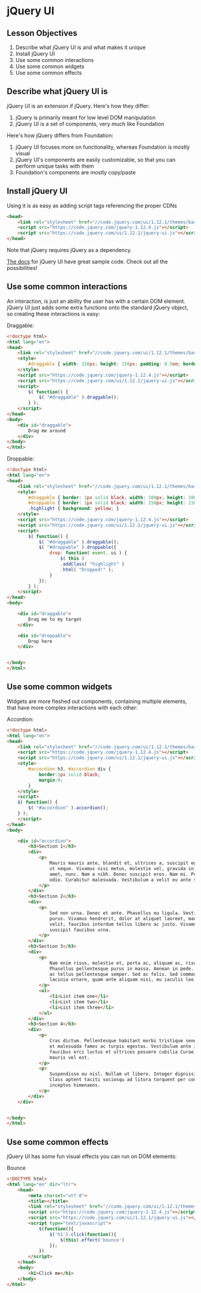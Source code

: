 # jQuery UI

## Lesson Objectives

1. Describe what jQuery UI is and what makes it unique
1. Install jQuery UI
1. Use some common interactions
1. Use some common widgets
1. Use some common effects

## Describe what jQuery UI is

jQuery UI is an extension if jQuery.  Here's how they differ:

1. jQuery is primarily meant for low level DOM manipulation
1. jQuery UI is a set of components, very much like Foundation

Here's how jQuery differs from Foundation:

1. jQuery UI focuses more on functionality, whereas Foundation is mostly visual
1. jQuery UI's components are easily customizable, so that you can perform unique tasks with them
1. Foundation's components are mostly copy/paste

## Install jQuery UI

Using it is as easy as adding script tags referencing the proper CDNs

```html
<head>
    <link rel="stylesheet" href="//code.jquery.com/ui/1.12.1/themes/base/jquery-ui.css">
    <script src="https://code.jquery.com/jquery-1.12.4.js"></script>
    <script src="https://code.jquery.com/ui/1.12.1/jquery-ui.js"></script>
</head>
```

Note that jQuery requires jQuery as a dependency.

[The docs](http://jqueryui.com/demos/) for jQuery UI have great sample code.  Check out all the possibilities!

## Use some common interactions

An interaction, is just an ability the user has with a certain DOM element.  jQuery UI just adds some extra functions onto the standard jQuery object, so creating these interactions is easy:

Draggable:

```html
<!doctype html>
<html lang="en">
<head>
    <link rel="stylesheet" href="//code.jquery.com/ui/1.12.1/themes/base/jquery-ui.css">
    <style>
        #draggable { width: 150px; height: 150px; padding: 0.5em; border:1px solid black; }
    </style>
    <script src="https://code.jquery.com/jquery-1.12.4.js"></script>
    <script src="https://code.jquery.com/ui/1.12.1/jquery-ui.js"></script>
    <script>
        $( function() {
            $( "#draggable" ).draggable();
        } );
    </script>
</head>
<body>
    <div id="draggable">
        Drag me around
    </div>
</body>
</html>
```

Droppable:

```html
<!doctype html>
<html lang="en">
<head>
    <link rel="stylesheet" href="//code.jquery.com/ui/1.12.1/themes/base/jquery-ui.css">
    <style>
        #draggable { border: 1px solid black; width: 100px; height: 100px; padding: 0.5em; float: left; margin: 10px 10px 10px 0; }
        #droppable { border: 1px solid black; width: 150px; height: 150px; padding: 0.5em; float: left; margin: 10px; }
        .highlight { background: yellow; }
    </style>
    <script src="https://code.jquery.com/jquery-1.12.4.js"></script>
    <script src="https://code.jquery.com/ui/1.12.1/jquery-ui.js"></script>
    <script>
        $( function() {
            $( "#draggable" ).draggable();
            $( "#droppable" ).droppable({
                drop: function( event, ui ) {
                    $( this )
                    .addClass( "highlight" )
                    .html( "Dropped!" );
                }
            });
        } );
    </script>
</head>
<body>

    <div id="draggable">
        Drag me to my target
    </div>

    <div id="droppable">
        Drop here
    </div>


</body>
</html>
```

## Use some common widgets

Widgets are more fleshed out components, containing multiple elements, that have more complex interactions with each other:

Accordion:

```html
<!doctype html>
<html lang="en">
<head>
    <link rel="stylesheet" href="//code.jquery.com/ui/1.12.1/themes/base/jquery-ui.css">
    <script src="https://code.jquery.com/jquery-1.12.4.js"></script>
    <script src="https://code.jquery.com/ui/1.12.1/jquery-ui.js"></script>
    <style>
        #accordion h3, #accordion div {
            border:1px solid black;
            margin:0;
        }
    </style>
    <script>
    $( function() {
        $( "#accordion" ).accordion();
    } );
    </script>
</head>
<body>

    <div id="accordion">
        <h3>Section 1</h3>
        <div>
            <p>
                Mauris mauris ante, blandit et, ultrices a, suscipit eget, quam. Integer
                ut neque. Vivamus nisi metus, molestie vel, gravida in, condimentum sit
                amet, nunc. Nam a nibh. Donec suscipit eros. Nam mi. Proin viverra leo ut
                odio. Curabitur malesuada. Vestibulum a velit eu ante scelerisque vulputate.
            </p>
        </div>
        <h3>Section 2</h3>
        <div>
            <p>
                Sed non urna. Donec et ante. Phasellus eu ligula. Vestibulum sit amet
                purus. Vivamus hendrerit, dolor at aliquet laoreet, mauris turpis porttitor
                velit, faucibus interdum tellus libero ac justo. Vivamus non quam. In
                suscipit faucibus urna.
            </p>
        </div>
        <h3>Section 3</h3>
        <div>
            <p>
                Nam enim risus, molestie et, porta ac, aliquam ac, risus. Quisque lobortis.
                Phasellus pellentesque purus in massa. Aenean in pede. Phasellus ac libero
                ac tellus pellentesque semper. Sed ac felis. Sed commodo, magna quis
                lacinia ornare, quam ante aliquam nisi, eu iaculis leo purus venenatis dui.
            </p>
            <ul>
                <li>List item one</li>
                <li>List item two</li>
                <li>List item three</li>
            </ul>
        </div>
        <h3>Section 4</h3>
        <div>
            <p>
                Cras dictum. Pellentesque habitant morbi tristique senectus et netus
                et malesuada fames ac turpis egestas. Vestibulum ante ipsum primis in
                faucibus orci luctus et ultrices posuere cubilia Curae; Aenean lacinia
                mauris vel est.
            </p>
            <p>
                Suspendisse eu nisl. Nullam ut libero. Integer dignissim consequat lectus.
                Class aptent taciti sociosqu ad litora torquent per conubia nostra, per
                inceptos himenaeos.
            </p>
        </div>
    </div>


</body>
</html>
```

## Use some common effects

jQuery UI has some fun visual effects you can run on DOM elements:

Bounce

```html
<!DOCTYPE html>
<html lang="en" dir="ltr">
    <head>
        <meta charset="utf-8">
        <title></title>
        <link rel="stylesheet" href="//code.jquery.com/ui/1.12.1/themes/base/jquery-ui.css">
        <script src="https://code.jquery.com/jquery-1.12.4.js"></script>
        <script src="https://code.jquery.com/ui/1.12.1/jquery-ui.js"></script>
        <script type="text/javascript">
            $(function(){
                $('h1').click(function(){
                    $(this).effect('bounce')
                });
            })
        </script>
    </head>
    <body>
        <h1>Click me</h1>
    </body>
</html>
```
